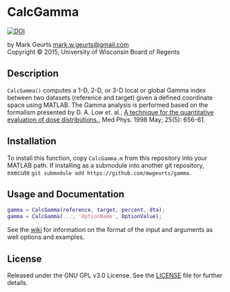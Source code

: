 # CalcGamma

[![DOI](https://zenodo.org/badge/26833173.svg)](https://zenodo.org/doi/10.5281/zenodo.12735617)

by Mark Geurts <mark.w.geurts@gmail.com>
<br>Copyright &copy; 2015, University of Wisconsin Board of Regents

## Description

`CalcGamma()` computes a 1-D, 2-D, or 3-D local or global Gamma index between two datasets (reference and target) given a defined coordinate space using MATLAB.  The Gamma analysis is performed based on the formalism presented by D. A. Low et. al., [A technique for the quantitative evaluation of dose distributions.](http://www.ncbi.nlm.nih.gov/pubmed/9608475), Med Phys. 1998 May; 25(5): 656-61.

## Installation

To install this function, copy `CalcGamma.m` from this repository into your MATLAB path. If installing as a submodule into another git repository, execute `git submodule add https://github.com/mwgeurts/gamma`.  

## Usage and Documentation

```matlab
gamma = CalcGamma(reference, target, percent, dta);
gamma = CalcGamma(..., 'OptionName', OptionValue);
```

See the [wiki](../../wiki) for information on the format of the input and arguments as well options and examples.

## License

Released under the GNU GPL v3.0 License.  See the [LICENSE](LICENSE) file for further details.
